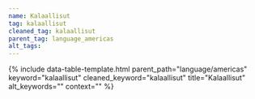 ```yaml
---
name: Kalaallisut
tag: kalaallisut
cleaned_tag: kalaallisut
parent_tag: language_americas
alt_tags: 
---
```


{% include data-table-template.html 
  parent_path="language/americas" 
  keyword="kalaallisut" 
  cleaned_keyword="kalaallisut" 
  title="Kalaallisut"
  alt_keywords=""
  context=""
%}

